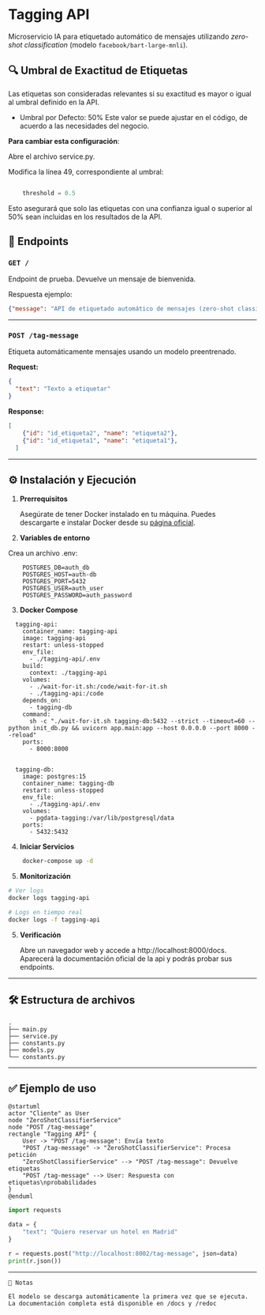 # Tagging API

Microservicio IA para etiquetado automático de mensajes utilizando *zero-shot classification* (modelo `facebook/bart-large-mnli`).

## 🔍 Umbral de Exactitud de Etiquetas

Las etiquetas son consideradas relevantes si su exactitud es mayor o igual al umbral definido en la API.

- Umbral por Defecto: 50%
Este valor se puede ajustar en el código, de acuerdo a las necesidades del negocio.

**Para cambiar esta configuración**:

Abre el archivo service.py.

Modifica la línea 49, correspondiente al umbral:

```python

    threshold = 0.5
```

Esto asegurará que solo las etiquetas con una confianza igual o superior al 50% sean incluidas en los resultados de la API.

## 🚀 Endpoints

### `GET /`
Endpoint de prueba. Devuelve un mensaje de bienvenida.

Respuesta ejemplo:
```json
{"message": "API de etiquetado automático de mensajes (zero-shot classification)"}
```

---

### `POST /tag-message`

Etiqueta automáticamente mensajes usando un modelo preentrenado.

**Request:**
```json
{
  "text": "Texto a etiquetar"
}
```

**Response:**
```json
[
    {"id": "id_etiqueta2", "name": "etiqueta2"},
    {"id": "id_etiqueta1", "name": "etiqueta1"},
  ]
```

---

## ⚙️ Instalación y Ejecución

1. **Prerrequisitos**

    Asegúrate de tener Docker instalado en tu máquina. Puedes descargarte e instalar Docker desde su [página oficial](https://www.docker.com/).

2. **Variables de entorno**

Crea un archivo .env:
```env
    POSTGRES_DB=auth_db
    POSTGRES_HOST=auth-db
    POSTGRES_PORT=5432
    POSTGRES_USER=auth_user
    POSTGRES_PASSWORD=auth_password
```

3. **Docker Compose**
   
```compose
  tagging-api:
    container_name: tagging-api
    image: tagging-api
    restart: unless-stopped
    env_file:
      - ./tagging-api/.env
    build: 
      context: ./tagging-api
    volumes:
      - ./wait-for-it.sh:/code/wait-for-it.sh
      - ./tagging-api:/code
    depends_on:
      - tagging-db
    command:
      sh -c "./wait-for-it.sh tagging-db:5432 --strict --timeout=60 -- python init_db.py && uvicorn app.main:app --host 0.0.0.0 --port 8000 --reload"
    ports:
      - 8000:8000


  tagging-db:
    image: postgres:15
    container_name: tagging-db
    restart: unless-stopped
    env_file:
      - ./tagging-api/.env
    volumes:
      - pgdata-tagging:/var/lib/postgresql/data
    ports:
      - 5432:5432

```

4. **Iniciar Servicios**

```bash
    docker-compose up -d
```
5. **Monitorización**

```bash
# Ver logs
docker logs tagging-api

# Logs en tiempo real
docker logs -f tagging-api
```

5. **Verificación**

    Abre un navegador web y accede a http://localhost:8000/docs. Aparecerá la documentación oficial de la api y podrás probar sus endpoints.

---

## 🛠️ Estructura de archivos

```
.
├── main.py
├── service.py
├── constants.py
├── models.py
└── constants.py
```

---

## ✅ Ejemplo de uso

```plantuml
@startuml
actor "Cliente" as User
node "ZeroShotClassifierService"
node "POST /tag-message"
rectangle "Tagging API" {
    User -> "POST /tag-message": Envía texto
    "POST /tag-message" -> "ZeroShotClassifierService": Procesa petición
    "ZeroShotClassifierService" --> "POST /tag-message": Devuelve etiquetas
    "POST /tag-message" --> User: Respuesta con etiquetas\nprobabilidades
}
@enduml
```

```python
import requests

data = {
    "text": "Quiero reservar un hotel en Madrid"
}

r = requests.post("http://localhost:8002/tag-message", json=data)
print(r.json())
```

---


    📎 Notas

    El modelo se descarga automáticamente la primera vez que se ejecuta.
    La documentación completa está disponible en /docs y /redoc